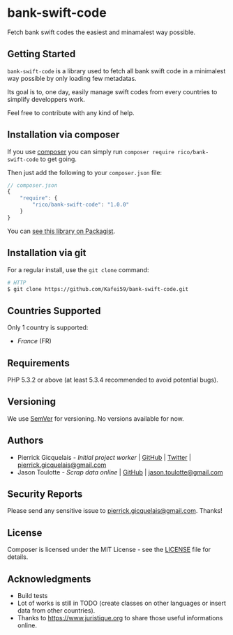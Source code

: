 # bank-swift-code

Fetch bank swift codes the easiest and minamalest way possible.

Getting Started
---------------

`bank-swift-code` is a library used to fetch all bank swift code in a minimalest way possible by only loading few metadatas.

Its goal is to, one day, easily manage swift codes from every countries to simplify developpers work.

Feel free to contribute with any kind of help.

Installation via composer
-------------------------

If you use [composer](https://getcomposer.org/) you can simply run `composer require rico/bank-swift-code` to get going. 

Then just add the following to your `composer.json` file:

```js
// composer.json
{
    "require": {
        "rico/bank-swift-code": "1.0.0"
    }
}
```

You can [see this library on Packagist](https://packagist.org/packages/globalcitizen/php-iban).



Installation via git
--------------------

For a regular install, use the `git clone` command:

```sh
# HTTP
$ git clone https://github.com/Kafei59/bank-swift-code.git
```



Countries Supported
-------------------

Only 1 country is supported:

* *France* (FR)



Requirements
------------

PHP 5.3.2 or above (at least 5.3.4 recommended to avoid potential bugs).



Versioning
----------

We use [SemVer](http://semver.org/) for versioning. No versions available for now. 



Authors
-------

- Pierrick Gicquelais - *Initial project worker* | [GitHub](https://github.com/Kafei59)  | [Twitter](https://twitter.com/Kafei59) | <pierrick.gicquelais@gmail.com>
- Jason Toulotte - *Scrap data online* | [GitHub](https://github.com/eldorne) | <jason.toulotte@gmail.com>



Security Reports
----------------

Please send any sensitive issue to [pierrick.gicquelais@gmail.com](mailto:pierrick.gicquelais@gmail.com). Thanks!



License
-------

Composer is licensed under the MIT License - see the [LICENSE](LICENSE) file for details.




Acknowledgments
---------------

- Build tests
- Lot of works is still in TODO (create classes on other languages or insert data from other countries).
- Thanks to https://www.juristique.org to share those useful informations online.
